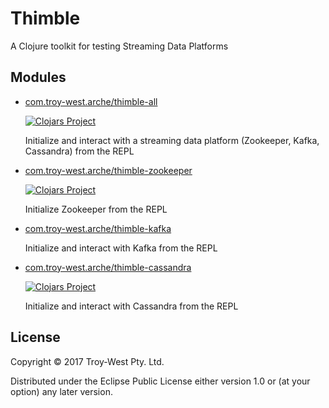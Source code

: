 # Thimble

A Clojure toolkit for testing Streaming Data Platforms

## Modules

* [com.troy-west.arche/thimble-all](https://github.com/troy-west/thimble)

  [![Clojars Project](https://img.shields.io/clojars/v/com.troy-west/thimble-all.svg)](https://clojars.org/com.troy-west/thimble-all)

  Initialize and interact with a streaming data platform (Zookeeper, Kafka, Cassandra) from the REPL

* [com.troy-west.arche/thimble-zookeeper](https://github.com/troy-west/thimble/tree/master/thimble-zookeeper)

  [![Clojars Project](https://img.shields.io/clojars/v/com.troy-west/thimble-zookeeper.svg)](https://clojars.org/com.troy-west/thimble-zookeeper)

  Initialize Zookeeper from the REPL 

* [com.troy-west.arche/thimble-kafka](https://github.com/troy-west/thimble/tree/master/thimble-kafka)

  Initialize and interact with Kafka from the REPL

* [com.troy-west.arche/thimble-cassandra](https://github.com/troy-west/thimble/tree/master/thimble-cassandra)

  [![Clojars Project](https://img.shields.io/clojars/v/com.troy-west/thimble-cassandra.svg)](https://clojars.org/com.troy-west/thimble-cassandra)

  Initialize and interact with Cassandra from the REPL

## License

Copyright © 2017 Troy-West Pty. Ltd.

Distributed under the Eclipse Public License either version 1.0 or (at
your option) any later version.
